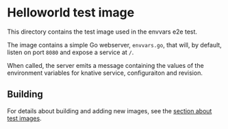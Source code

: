# Helloworld test image

This directory contains the test image used in the envvars e2e test.

The image contains a simple Go webserver, `envvars.go`, that will, by default,
listen on port `8080` and expose a service at `/`.

When called, the server emits a message containing the values of the environment
variables for knative service, configuraiton and revision.

## Building

For details about building and adding new images, see the
[section about test images](/test/README.md#test-images).
